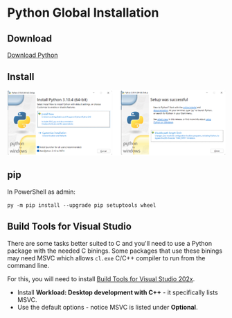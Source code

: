 # Python Global Installation

## Download

[Download Python](https://www.python.org/)

## Install

![](images/python-install.png)

## pip

In PowerShell as admin:

```
py -m pip install --upgrade pip setuptools wheel
```

## Build Tools for Visual Studio

There are some tasks better suited to C and you'll need to use a Python package with the needed C binings. Some packages that use these binings may need MSVC which allows `cl.exe` C/C++ compiler to run from the command line. 

For this, you will need to install [Build Tools for Visual Studio 202x](https://visualstudio.microsoft.com/downloads/#build-tools-for-visual-studio-2022). 

* Install **Workload: Desktop development with C++** - it specifically lists MSVC. 
* Use the default options - notice MSVC is listed under **Optional**.
